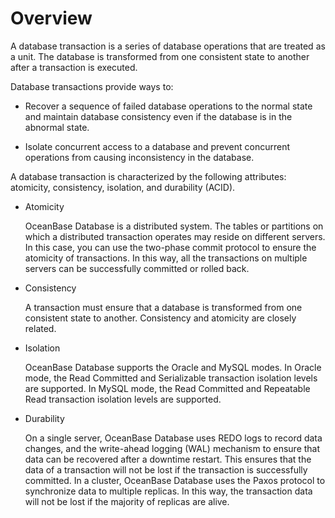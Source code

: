 # Overview

A database transaction is a series of database operations that are treated as a unit. The database is transformed from one consistent state to another after a transaction is executed.

Database transactions provide ways to:

* Recover a sequence of failed database operations to the normal state and maintain database consistency even if the database is in the abnormal state.

* Isolate concurrent access to a database and prevent concurrent operations from causing inconsistency in the database.

A database transaction is characterized by the following attributes: atomicity, consistency, isolation, and durability (ACID).

* Atomicity

   OceanBase Database is a distributed system. The tables or partitions on which a distributed transaction operates may reside on different servers. In this case, you can use the two-phase commit protocol to ensure the atomicity of transactions. In this way, all the transactions on multiple servers can be successfully committed or rolled back.

* Consistency

   A transaction must ensure that a database is transformed from one consistent state to another. Consistency and atomicity are closely related.

* Isolation

   OceanBase Database supports the Oracle and MySQL modes. In Oracle mode, the Read Committed and Serializable transaction isolation levels are supported. In MySQL mode, the Read Committed and Repeatable Read transaction isolation levels are supported.

* Durability

   On a single server, OceanBase Database uses REDO logs to record data changes, and the write-ahead logging (WAL) mechanism to ensure that data can be recovered after a downtime restart. This ensures that the data of a transaction will not be lost if the transaction is successfully committed. In a cluster, OceanBase Database uses the Paxos protocol to synchronize data to multiple replicas. In this way, the transaction data will not be lost if the majority of replicas are alive.
